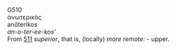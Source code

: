 G510  
ἀνωτερικός  
anōterikos  
*an-o-ter-ee-kos‘*  
From [511](g0511) *superior*, that is, (locally) *more* *remote:* -
upper.  
